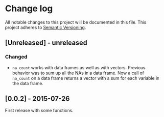 # Change log

All notable changes to this project will be documented in this file.
This project adheres to [Semantic Versioning](http://semver.org/).

## [Unreleased] - unreleased
### Changed
- `na_count` works with data frames as well as with vectors. Previous
behavior was to sum up all the NAs in a data frame. Now a call of `na_count`
on a data frame returns a vector with a sum for each variable in the data frame.

## [0.0.2] - 2015-07-26
First release with some functions.
